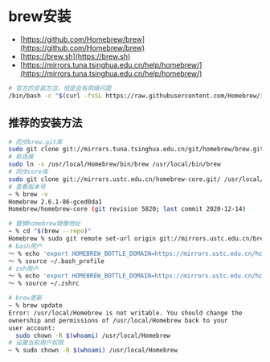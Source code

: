 # brew安装

- [https://github.com/Homebrew/brew](https://github.com/Homebrew/brew)
- [https://brew.sh](https://brew.sh)
- [https://mirrors.tuna.tsinghua.edu.cn/help/homebrew/](https://mirrors.tuna.tsinghua.edu.cn/help/homebrew/)

```bash
# 官方的安装方法，但是会有网络问题
/bin/bash -c "$(curl -fsSL https://raw.githubusercontent.com/Homebrew/install/HEAD/install.sh)"
```

## 推荐的安装方法

```bash
# 同步brew.git库
sudo git clone git://mirrors.tuna.tsinghua.edu.cn/git/homebrew/brew.git /usr/local/Homebrew
# 软连接
sudo ln -s /usr/local/Homebrew/bin/brew /usr/local/bin/brew
# 同步core库
sudo git clone git://mirrors.ustc.edu.cn/homebrew-core.git/ /usr/local/Homebrew/Library/Taps/homebrew/homebrew-core
# 查看版本号
~ % brew -v
Homebrew 2.6.1-86-gced0da1
Homebrew/homebrew-core (git revision 5820; last commit 2020-12-14)

# 替换homebrew镜像地址
~ % cd "$(brew --repo)"
Homebrew % sudo git remote set-url origin git://mirrors.ustc.edu.cn/brew.git
# bash用户
～ % echo 'export HOMEBREW_BOTTLE_DOMAIN=https://mirrors.ustc.edu.cn/homebrew-bottles' >> ~/.bash_profile
～ % source ~/.bash_profile
# zsh用户
～ % echo 'export HOMEBREW_BOTTLE_DOMAIN=https://mirrors.ustc.edu.cn/homebrew-bottles' >> ~/.zshrc
～ % source ~/.zshrc

# brew更新
~ % brew update
Error: /usr/local/Homebrew is not writable. You should change the
ownership and permissions of /usr/local/Homebrew back to your
user account:
  sudo chown -R $(whoami) /usr/local/Homebrew
# 设置当前用户权限
~ % sudo chown -R $(whoami) /usr/local/Homebrew
```